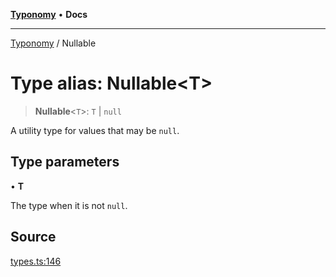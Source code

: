 [**Typonomy**](../README.md) • **Docs**

***

[Typonomy](../globals.md) / Nullable

# Type alias: Nullable\<T\>

> **Nullable**\<`T`\>: `T` \| `null`

A utility type for values that may be `null`.

## Type parameters

• **T**

The type when it is not `null`.

## Source

[types.ts:146](https://github.com/softcraft-development/typonomy/blob/1c47fc13034f4e53267c72ada03a418616dc092e/src/types.ts#L146)

